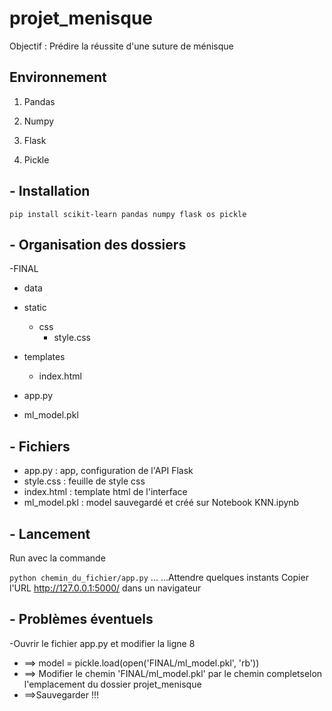 # projet_menisque



Objectif : Prédire la réussite d'une suture de ménisque



## Environnement

1. Pandas

2. Numpy

3. Flask

4. Pickle



## - Installation



`pip install scikit-learn pandas numpy flask os pickle`



## - Organisation des dossiers

-FINAL
   - data

   - static
      - css
         - style.css

   - templates
      - index.html

   - app.py

   - ml_model.pkl

## - Fichiers
- app.py : app, configuration de l'API Flask
- style.css : feuille de style css
- index.html : template html de l'interface
- ml_model.pkl : model sauvegardé et créé sur Notebook KNN.ipynb


## - Lancement



Run avec la commande

`python chemin_du_fichier/app.py`
...
...Attendre quelques instants
Copier l'URL http://127.0.0.1:5000/ dans un navigateur

## - Problèmes éventuels

-Ouvrir le fichier app.py et modifier la ligne 8
- ==> model = pickle.load(open('FINAL/ml_model.pkl', 'rb'))
- ==> Modifier le chemin 'FINAL/ml_model.pkl' par le chemin completselon l'emplacement du dossier projet_menisque
- ==>Sauvegarder !!! 
